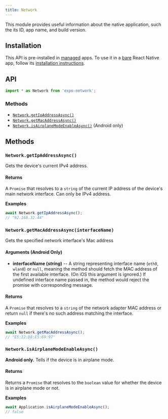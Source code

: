 ```yaml
---
title: Network
---
```


This module provides useful information about the native application, such the its ID, app name, and build version.

## Installation

This API is pre-installed in [managed](../../introduction/managed-vs-bare/#managed-workflow) apps. To use it in a [bare](../../introduction/managed-vs-bare/#bare-workflow) React Native app, follow its [installation instructions](https://github.com/expo/expo/tree/master/packages/expo-network).

## API

```js
import * as Network from 'expo-network';
```

### Methods

- [`Network.getIpAddressAsync()`](#networkgetipaddressasync)
- [`Network.getMacAddressAsync()`](#networkgetmacaddressasyncinterfacename)
- [`Network.isAirplaneModeEnableAsync()`](#networkisairplanemodeenableasync) (Android only)

## Methods

### `Network.getIpAddressAsync()`

Gets the device's current IPv4 address.

#### Returns

A `Promise` that resolves to a `string` of the current IP address of the device's main network interface. Can only be IPv4 address.

**Examples**

```js
await Network.getIpAddressAsync();
// "92.168.32.44"
```

### `Network.getMacAddressAsync(interfaceName)`

Gets the specified network interface's Mac address

#### Arguments (Android Only)

- **interfaceName (_string_)** -- A string representing interface name (`eth0`, `wlan0`) or `null`, meaning the method should fetch the MAC address of the first available interface. (On iOS this argument is ignored.) If undefined interface name passed in, the method would reject the promise with corresponding message.

#### Returns

A `Promise` that resolves to a `string` of the network adapter MAC address or return `null` if there's no such address matching the interface.

**Examples**

```js
await Network.getMacAddressAsync();
// "E5:12:D8:E5:69:97"
```

### `Network.isAirplaneModeEnableAsync()`

**Android only.** Tells if the device is in airplane mode.

#### Returns

Returns a `Promise` that resolves to the `boolean` value for whether the device is in airplane mode or not.

**Examples**

```js
await Application.isAirplaneModeEnableAsync();
// false
```